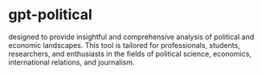 # gpt-political
designed to provide insightful and comprehensive analysis of political and economic landscapes. This tool is tailored for professionals, students, researchers, and enthusiasts in the fields of political science, economics, international relations, and journalism.
